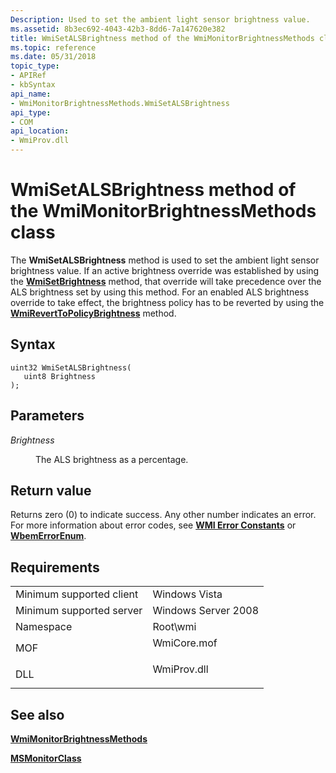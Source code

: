 ```yaml
---
Description: Used to set the ambient light sensor brightness value.
ms.assetid: 8b3ec692-4043-42b3-8dd6-7a147620e382
title: WmiSetALSBrightness method of the WmiMonitorBrightnessMethods class
ms.topic: reference
ms.date: 05/31/2018
topic_type: 
- APIRef
- kbSyntax
api_name: 
- WmiMonitorBrightnessMethods.WmiSetALSBrightness
api_type: 
- COM
api_location: 
- WmiProv.dll
---
```


# WmiSetALSBrightness method of the WmiMonitorBrightnessMethods class

The **WmiSetALSBrightness** method is used to set the ambient light sensor brightness value. If an active brightness override was established by using the [**WmiSetBrightness**](wmisetbrightness-method-in-class-wmimonitorbrightnessmethods.md) method, that override will take precedence over the ALS brightness set by using this method. For an enabled ALS brightness override to take effect, the brightness policy has to be reverted by using the [**WmiRevertToPolicyBrightness**](wmireverttopolicybrightness-method-in-class-wmimonitorbrightnessmethods.md) method.

## Syntax


```mof
uint32 WmiSetALSBrightness(
   uint8 Brightness
);
```



## Parameters

<dl> <dt>

*Brightness* 
</dt> <dd>

The ALS brightness as a percentage.

</dd> </dl>

## Return value

Returns zero (0) to indicate success. Any other number indicates an error. For more information about error codes, see [**WMI Error Constants**](https://docs.microsoft.com/windows/desktop/WmiSdk/wmi-error-constants) or [**WbemErrorEnum**](https://docs.microsoft.com/windows/desktop/api/wbemdisp/ne-wbemdisp-wbemerrorenum).

## Requirements



|                                     |                                                                                        |
|-------------------------------------|----------------------------------------------------------------------------------------|
| Minimum supported client<br/> | Windows Vista<br/>                                                               |
| Minimum supported server<br/> | Windows Server 2008<br/>                                                         |
| Namespace<br/>                | Root\\wmi<br/>                                                                   |
| MOF<br/>                      | <dl> <dt>WmiCore.mof</dt> </dl> |
| DLL<br/>                      | <dl> <dt>WmiProv.dll</dt> </dl> |



## See also

<dl> <dt>

[**WmiMonitorBrightnessMethods**](wmimonitorbrightnessmethods.md)
</dt> <dt>

[**MSMonitorClass**](msmonitorclass.md)
</dt> </dl>

 

 




